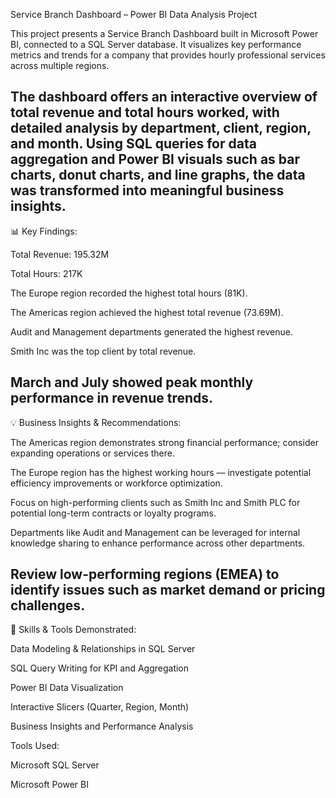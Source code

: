 Service Branch Dashboard – Power BI Data Analysis Project

This project presents a Service Branch Dashboard built in Microsoft Power BI, connected to a SQL Server database.
It visualizes key performance metrics and trends for a company that provides hourly professional services across multiple regions.

The dashboard offers an interactive overview of total revenue and total hours worked, with detailed analysis by department, client, region, and month.
Using SQL queries for data aggregation and Power BI visuals such as bar charts, donut charts, and line graphs, the data was transformed into meaningful business insights.
---------------------------------------------------------------------------------------------------
📊 Key Findings:

Total Revenue: 195.32M

Total Hours: 217K

The Europe region recorded the highest total hours (81K).

The Americas region achieved the highest total revenue (73.69M).

Audit and Management departments generated the highest revenue.

Smith Inc was the top client by total revenue.

March and July showed peak monthly performance in revenue trends.
---------------------------------------------------------------------------------------------------
💡 Business Insights & Recommendations:

The Americas region demonstrates strong financial performance; consider expanding operations or services there.

The Europe region has the highest working hours — investigate potential efficiency improvements or workforce optimization.

Focus on high-performing clients such as Smith Inc and Smith PLC for potential long-term contracts or loyalty programs.

Departments like Audit and Management can be leveraged for internal knowledge sharing to enhance performance across other departments.

Review low-performing regions (EMEA) to identify issues such as market demand or pricing challenges.
-------------------------------------------------------------------------------------
🧠 Skills & Tools Demonstrated:

Data Modeling & Relationships in SQL Server

SQL Query Writing for KPI and Aggregation

Power BI Data Visualization

Interactive Slicers (Quarter, Region, Month)

Business Insights and Performance Analysis

Tools Used:

Microsoft SQL Server

Microsoft Power BI
